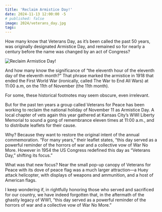 ```yaml
---
title: 'Reclaim Armistice Day!'
date: 2024-11-13 12:00:00 -5
# published: false
image: 2024/veterans_day.jpg
tags:
---
```


How many know that Veterans Day, as it’s been called the past 50 years, was
originally designated Armistice Day, and remained so for nearly a century
before the name was changed by an act of Congress? 

<!-- excerpt -->
<img src="{{image}}" alt="Reclaim Armistice Day!">

And how many know the significance of “the eleventh hour of the eleventh day of
the eleventh month?” That phrase marked the armistice in 1918 that ended the
First World War (ironically, called The War to End All Wars) at 11:00 a.m, on
the 11th of November (the 11th month).  

For some, these historical footnotes may seem obscure, even irrelevant. 

But for the past ten years a group called Veterans for Peace has been working
to reclaim the national holiday of November 11 as Armistice Day. A local
chapter of vets again this year gathered at Kansas City’s WWI Liberty Memorial
to sound a gong of remembrance eleven times at 11:00 a.m., and to distribute
leaflets for their cause. 

Why? Because they want to restore the original intent of the annual
commemoration. “For many years,” their leaflet states, “this day served as a
powerful reminder of the horrors of war and a collective vow of War No More.
However in 1954 the US Congress redefined this day as “Veterans Day,” shifting
its focus.” 

What was that new focus? Near the small pop-up canopy of Veterans for Peace
with its dove of peace flag was a much larger attraction—a Huey attack
helicopter, with displays of weapons and ammunition, and a host of American
flags.

I keep wondering if, in rightfully honoring those who served and sacrificed for
our country, we have indeed forgotten that, in the aftermath of the ghastly
legacy of WW1, “this day served as a powerful reminder of the horrors of war
and a collective vow of War No More.”

